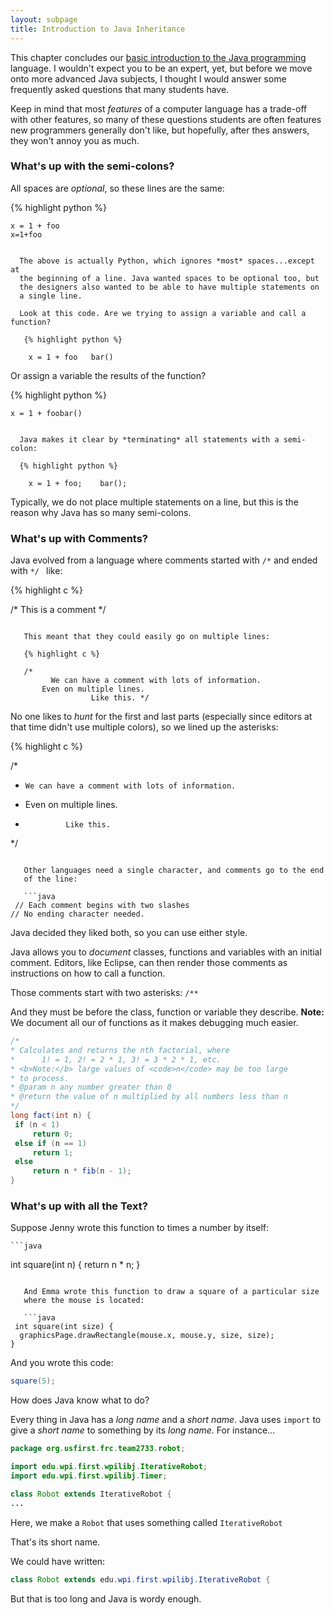 ```yaml
---
layout: subpage
title: Introduction to Java Inheritance
---
```

This chapter concludes our [basic introduction to the Java programming][020]
language.  I wouldn't expect you to be an expert, yet, but before we
move onto more advanced Java subjects, I thought I would answer some
frequently asked questions that many students have.

Keep in mind that most *features* of a computer language has a
trade-off with other features, so many of these questions students are
often features new programmers generally don't like, but hopefully,
after thes answers, they won't annoy you as much.

### What's up with the semi-colons?

  All spaces are *optional*, so these lines are the same:

   {% highlight python %}

    x = 1 + foo
    x=1+foo
```

  The above is actually Python, which ignores *most* spaces...except at
  the beginning of a line. Java wanted spaces to be optional too, but
  the designers also wanted to be able to have multiple statements on
  a single line.

  Look at this code. Are we trying to assign a variable and call a function?

   {% highlight python %}

    x = 1 + foo   bar()
```

  Or assign a variable the results of the function?

  {% highlight python %}

    x = 1 + foobar()
```

  Java makes it clear by *terminating* all statements with a semi-colon:

  {% highlight python %}

    x = 1 + foo;    bar();
```

  Typically, we do not place multiple statements on a line, but this
  is the reason why Java has so many semi-colons.

### What's up with Comments?

   Java evolved from a language where comments started
   with `/*` and ended with `*/ ` like:

   {% highlight c %}

   /* This is a comment */
```

   This meant that they could easily go on multiple lines:

   {% highlight c %}

   /*
         We can have a comment with lots of information.
       Even on multiple lines.
                  Like this. */
```

   No one likes to *hunt* for the first and last parts (especially since
   editors at that time didn't use multiple colors), so we lined up
   the asterisks:

{% highlight c %}

   /*
 *     We can have a comment with lots of information.
 *   Even on multiple lines.
 *              Like this.
 */
```

   Other languages need a single character, and comments go to the end
   of the line:

   ```java
 // Each comment begins with two slashes
// No ending character needed.
```

   Java decided they liked both, so you can use either style.

   Java allows you to *document* classes, functions and variables with
   an initial comment. Editors, like Eclipse, can then render those
   comments as instructions on how to call a function.

   Those comments start with two asterisks: `/**`

   And they must be before the class, function or variable they
   describe. **Note:** We document all our of functions as it makes
   debugging much easier.

   ```java
 /*
 * Calculates and returns the nth factorial, where
 *      1! = 1, 2! = 2 * 1, 3! = 3 * 2 * 1, etc.
 * <b>Note:</b> large values of <code>n</code> may be too large
 * to process.
 * @param n any number greater than 0
 * @return the value of n multiplied by all numbers less than n
 */
long fact(int n) {
    if (n < 1)
        return 0;
    else if (n == 1)
        return 1;
    else
        return n * fib(n - 1);
}
```

### What's up with all the Text?

   Suppose Jenny wrote this function to times a number by itself:

    ```java
int square(int n) {
  return n * n;
}
```

   And Emma wrote this function to draw a square of a particular size
   where the mouse is located:

   ```java
 int square(int size) {
  graphicsPage.drawRectangle(mouse.x, mouse.y, size, size);
}
```

   And you wrote this code:

   ```java
 square(5);
```

   How does Java know what to do?

   Every thing in Java has a *long name* and a *short name*.
   Java uses `import` to give a *short name* to something by its *long name*.
   For instance...

   ```java
package org.usfirst.frc.team2733.robot;

import edu.wpi.first.wpilibj.IterativeRobot;
import edu.wpi.first.wpilibj.Timer;

class Robot extends IterativeRobot {
...
```

   Here, we make a `Robot` that uses something called `IterativeRobot`

   That's its short name.

   We could have written:

   ```java
 class Robot extends edu.wpi.first.wpilibj.IterativeRobot {
```

   But that is too long and Java is wordy enough.


 [020]: ../020-java-basics-1.md
